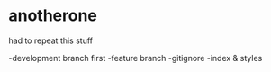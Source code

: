 # anotherone
had to repeat this stuff

-development branch first
-feature branch
-gitignore 
-index & styles
